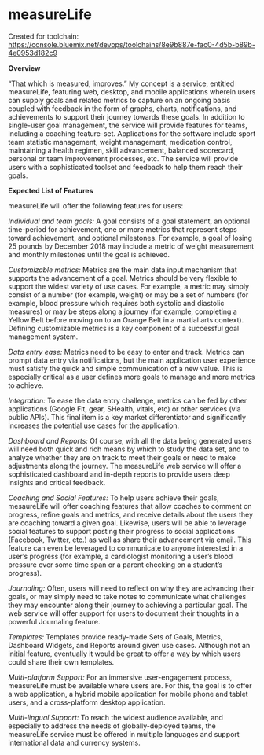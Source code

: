 # measureLife
Created for toolchain: https://console.bluemix.net/devops/toolchains/8e9b887e-fac0-4d5b-b89b-4e0953d182c9

**Overview**

“That which is measured, improves.” My concept is a service, entitled measureLife, featuring web, desktop, and mobile applications wherein users can supply goals and related metrics to capture on an ongoing basis coupled with feedback in the form of graphs, charts, notifications, and achievements to support their journey towards these goals. In addition to single-user goal management, the service will provide features for teams, including a coaching feature-set. Applications for the software include sport team statistic management, weight management, medication control, maintaining a health regimen, skill advancement, balanced scorecard, personal or team improvement processes, etc. The service will provide users with a sophisticated toolset and feedback to help them reach their goals. 

**Expected List of Features**

measureLife will offer the following features for users:

_Individual and team goals:_ A goal consists of a goal statement, an optional time-period for achievement, one or more metrics that represent steps toward achievement, and optional milestones. For example, a goal of losing 25 pounds by December 2018 may include a metric of weight measurement and monthly milestones until the goal is achieved.

_Customizable metrics:_ Metrics are the main data input mechanism that supports the advancement of a goal. Metrics should be very flexible to support the widest variety of use cases. For example, a metric may simply consist of a number (for example, weight) or may be a set of numbers (for example, blood pressure which requires both systolic and diastolic measures) or may be steps along a journey (for example, completing a Yellow Belt before moving on to an Orange Belt in a martial arts context). Defining customizable metrics is a key component of a successful goal management system.

_Data entry ease:_ Metrics need to be easy to enter and track. Metrics can prompt data entry via notifications, but the main application user experience must satisfy the quick and simple communication of a new value. This is especially critical as a user defines more goals to manage and more metrics to achieve.

_Integration:_ To ease the data entry challenge, metrics can be fed by other applications (Google Fit, gear, SHealth, vitals, etc) or other services (via public APIs). This final item is a key market differentiator and significantly increases the potential use cases for the application.

_Dashboard and Reports:_ Of course, with all the data being generated users will need both quick and rich means by which to study the data set, and to analyze whether they are on track to meet their goals or need to make adjustments along the journey. The measureLife web service will offer a sophisticated dashboard and in-depth reports to provide users deep insights and critical feedback.

_Coaching and Social Features:_ To help users achieve their goals, mesaureLife will offer coaching features that allow coaches to comment on progress, refine goals and metrics, and receive details about the users they are coaching toward a given goal. Likewise, users will be able to leverage social features to support posting their progress to social applications (Facebook, Twitter, etc.) as well as share their advancement via email. This feature can even be leveraged to communicate to anyone interested in a user’s progress (for example, a cardiologist monitoring a user’s blood pressure over some time span or a parent checking on a student’s progress). 

_Journaling:_ Often, users will need to reflect on why they are advancing their goals, or may simply need to take notes to communicate what challenges they may encounter along their journey to achieving a particular goal. The web service will offer support for users to document their thoughts in a powerful Journaling feature. 

_Templates:_ Templates provide ready-made Sets of Goals, Metrics, Dashboard Widgets, and Reports around given use cases. Although not an initial feature, eventually it would be great to offer a way by which users could share their own templates.

_Multi-platform Support:_ For an immersive user-engagement process, measureLife must be available where users are. For this, the goal is to offer a web application, a hybrid mobile application for mobile phone and tablet users, and a cross-platform desktop application. 

_Multi-lingual Support:_ To reach the widest audience available, and especially to address the needs of globally-deployed teams, the measureLife service must be offered in multiple languages and support international data and currency systems.


